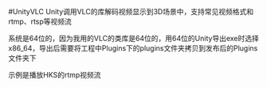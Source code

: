 #UnityVLC
Unity调用VLC的库解码视频显示到3D场景中，支持常见视频格式和rtmp、rtsp等视频流

系统是64位的，因为我用的VLC的类库是64位的，用64位的Unity导出exe时选择x86_64，导出后需要将工程中Plugins下的plugins文件夹拷贝到发布后的Plugins文件夹下

示例是播放HKS的rtmp视频流